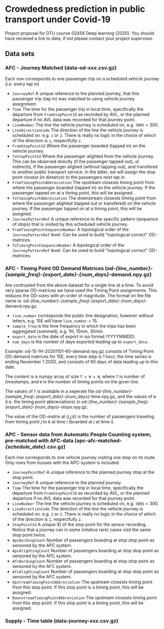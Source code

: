 # Crowdedness prediction in public transport under Covid-19

Project proposal for DTU course 02456 Deep learning (2020). You should have recieved a link to data, if not please contact your project supervisor.

## Data sets

### AFC - Journey Matched (data-od-*xxx*.csv.gz)
Each row corresponds to one passenger trip on a scheduled vehicle journey (i.e. every tap in)
- ``JourneyRef`` A unique reference to the planned journey, that this passenger trip (tap in) was matched to using vehicle journey assignment.
- ``Time`` The time for the passenger trip in local time, specifically the departure from ``FromStopPointID`` as recorded by AVL, or the planned departure if no AVL data was recorded for that journey point.
- ``LineNumber`` The line the vehicle journey is scheduled on, e.g. ``300S`` = 300.
- ``LineDirectionCode`` The direction of the line the vehicle journey is scheduled on. e.g. ``1`` or ``2``. There is really no logic in the choice of which of the direction is ``1``, respectfully ``2``.
- ``FromStopPointId`` Where the passenger boarded (tapped in) on the vehicle journey.
- ``ToStopPointId`` Where the passenger alighted from the vehicle journey. This can be observed directly (if the passenger tapped out), or indirectly, if the passenger alighed (without tapping out), and transfered to another public transport service. In the latter, we will assign the stop point closest (in distance) to the passengers next tap in.
- ``FromTimingPointAbbreviation`` The upstream closests timing point from where the passenger boarded (tapped in) on the vehicle journey. If the passenger tapped on at a timing point, this will be assigned.
- ``ToTimingPointAbbreviation`` The downstream closests timing point from where the passenger alighted (tapped out or transfered) on the vehicle journey. If the passenger tapped on at a timing point, this will be assigned.
- ``JourneyPatternRef`` A unique reference to the specific pattern (sequence of stops) that is visited by this scheduled vehicle journey.
- ``FromTimingPointSequenceNumber`` A topological order of the ``JourneyPatternRef`` level. Can be used to build "topological correct" OD-matrices.
- ``ToTimingPointSequenceNumber`` A topological order of the ``JourneyPatternRef`` level. Can be used to build "topological correct" OD-matrices.

### AFC - Timing Point OD Demand Matrices (od-*{line_number}*-*{sample_freq}*-*{export_date}*-*{num_days}*-demand.npy.gz)
Are contrusted from the above dataset for a single line at a time. To avoid very sparse OD-matrices we have used the Timing Point assignments. This reduces the OD-sizes with an order of magnitude. The format on the file name is: od-*{line_number}*-*{sample_freq}*-*{export_date}*-*{num_days}*-demand.npy.gz. 
- `line_number` corresponds the public line designation, however without letters, e.g. 15E will have `line_number` = 15. 
- `sample_freq` is the time frequency in which the trips has been aggregated (summed), e.g. 1H, 15min, 30min.
- `export_date` is the date of export in iso format (YYYYMMDD).
- `num_days` is the number of days exported leading up to `export_date`.

Example: od-15-1H-20201101-60-demand.npy.gz consists of Timing Point OD-demand matrices for 15E, every time step is 1 hour, the time series is ending November 1 2020, and consists of 60 days of data leading up to this date.

The content is a numpy array of size ``T x W x W``, where `T` is number of timestamps, and `W` is the number of timing points on the given line.

The values of ``T`` is available in a seperate file od-*{line_number}*-*{sample_freq}*-*{export_date}*-*{num_days}*-time.npy.gz, and the values of `W` (i.e. the timing point abbreviations) in od-*{line_number}*-*{sample_freq}*-*{export_date}*-*{num_days}*-stops.npy.gz.

The value of the OD-matrix at (*i*,*j*,*k*) is the number of passengers traveling from timing point *j* to *k* at time *i* (boarded at *j* at time *i*). 

### APC - Sensor data from Automatic People Counting system, pre-matched with AFC-data (apc-afc-matched-*{schedule_date}*.csv.gz)
Each row corresponds to one vehicle journey visiting one stop on its route. Only rows from busses with the APC-system is included.

- ``JourneyPointRef`` A unique reference to the planned journey stop at the stop point.
- ``JourneyRef`` A unique reference to the planned journey.
- ``Time`` The time for the passenger trip in local time, specifically the departure from ``FromStopPointID`` as recorded by AVL, or the planned departure if no AVL data was recorded for that journey point.
- ``LineNumber`` The line the vehicle journey is scheduled on, e.g. ``300S`` = 300.
- ``LineDirectionCode`` The direction of the line the vehicle journey is scheduled on. e.g. ``1`` or ``2``. There is really no logic in the choice of which of the direction is ``1``, respectfully ``2``.
- ``StopPointId`` A unique ID of the stop point for the sensor recording. Notice that a journey can in some (relative rare) cases visit the same stop point twice.
- ``ApcBordingCount`` Number of passengers boarding at stop stop point as sensored by the APC system.
- ``ApcAlightingCount`` Number of passengers boarding at stop stop point as sensored by the APC system.
- ``AfcBordingCount`` Number of passengers boarding at stop stop point as sensored by the AFC system.
- ``AfcAlightingCount`` Number of passengers boarding at stop stop point as sensored by the AFC system.
- ``UpstreamTimingPointAbbreviation`` The upstream closests timing point from this stop point. If this stop point is a timing point, this will be assigned.
- ``DownstreamTimingPointAbbreviation`` The upstream closests timing point from this stop point. If this stop point is a timing point, this will be assigned.

### Supply - Time table (data-journey-*xxx*.csv.gz)
